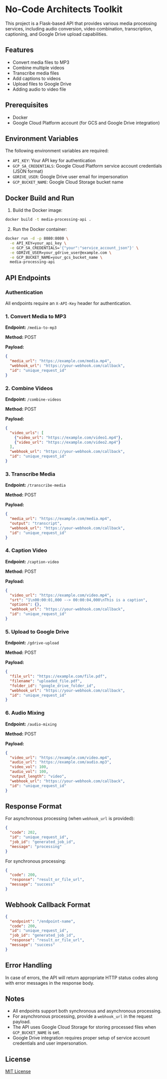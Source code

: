 # No-Code Architects Toolkit

This project is a Flask-based API that provides various media processing services, including audio conversion, video combination, transcription, captioning, and Google Drive upload capabilities.

## Features

- Convert media files to MP3
- Combine multiple videos
- Transcribe media files
- Add captions to videos
- Upload files to Google Drive
- Adding audio to video file

## Prerequisites

- Docker
- Google Cloud Platform account (for GCS and Google Drive integration)

## Environment Variables

The following environment variables are required:

- `API_KEY`: Your API key for authentication
- `GCP_SA_CREDENTIALS`: Google Cloud Platform service account credentials (JSON format)
- `GDRIVE_USER`: Google Drive user email for impersonation
- `GCP_BUCKET_NAME`: Google Cloud Storage bucket name

## Docker Build and Run

1. Build the Docker image:

```bash
docker build -t media-processing-api .
```

2. Run the Docker container:

```bash
docker run -d -p 8080:8080 \
  -e API_KEY=your_api_key \
  -e GCP_SA_CREDENTIALS='{"your":"service_account_json"}' \
  -e GDRIVE_USER=your_gdrive_user@example.com \
  -e GCP_BUCKET_NAME=your_gcs_bucket_name \
  media-processing-api
```

## API Endpoints

### Authentication

All endpoints require an `X-API-Key` header for authentication.

### 1. Convert Media to MP3

**Endpoint:** `/media-to-mp3`

**Method:** POST

**Payload:**
```json
{
  "media_url": "https://example.com/media.mp4",
  "webhook_url": "https://your-webhook.com/callback",
  "id": "unique_request_id"
}
```

### 2. Combine Videos

**Endpoint:** `/combine-videos`

**Method:** POST

**Payload:**
```json
{
  "video_urls": [
    {"video_url": "https://example.com/video1.mp4"},
    {"video_url": "https://example.com/video2.mp4"}
  ],
  "webhook_url": "https://your-webhook.com/callback",
  "id": "unique_request_id"
}
```

### 3. Transcribe Media

**Endpoint:** `/transcribe-media`

**Method:** POST

**Payload:**
```json
{
  "media_url": "https://example.com/media.mp4",
  "output": "transcript",
  "webhook_url": "https://your-webhook.com/callback",
  "id": "unique_request_id"
}
```

### 4. Caption Video

**Endpoint:** `/caption-video`

**Method:** POST

**Payload:**
```json
{
  "video_url": "https://example.com/video.mp4",
  "srt": "1\n00:00:01,000 --> 00:00:04,000\nThis is a caption",
  "options": {},
  "webhook_url": "https://your-webhook.com/callback",
  "id": "unique_request_id"
}
```

### 5. Upload to Google Drive

**Endpoint:** `/gdrive-upload`

**Method:** POST

**Payload:**
```json
{
  "file_url": "https://example.com/file.pdf",
  "filename": "uploaded_file.pdf",
  "folder_id": "google_drive_folder_id",
  "webhook_url": "https://your-webhook.com/callback",
  "id": "unique_request_id"
}
```

### 6. Audio Mixing

**Endpoint:** `/audio-mixing`

**Method:** POST

**Payload:**
```json
{
  "video_url": "https://example.com/video.mp4",
  "audio_url": "https://example.com/audio.mp3",
  "video_vol": 100,
  "audio_vol": 100,
  "output_length": "video",
  "webhook_url": "https://your-webhook.com/callback",
  "id": "unique_request_id"
}
```

## Response Format

For asynchronous processing (when `webhook_url` is provided):

```json
{
  "code": 202,
  "id": "unique_request_id",
  "job_id": "generated_job_id",
  "message": "processing"
}
```

For synchronous processing:

```json
{
  "code": 200,
  "response": "result_or_file_url",
  "message": "success"
}
```

## Webhook Callback Format

```json
{
  "endpoint": "/endpoint-name",
  "code": 200,
  "id": "unique_request_id",
  "job_id": "generated_job_id",
  "response": "result_or_file_url",
  "message": "success"
}
```

## Error Handling

In case of errors, the API will return appropriate HTTP status codes along with error messages in the response body.

## Notes

- All endpoints support both synchronous and asynchronous processing.
- For asynchronous processing, provide a `webhook_url` in the request payload.
- The API uses Google Cloud Storage for storing processed files when `GCP_BUCKET_NAME` is set.
- Google Drive integration requires proper setup of service account credentials and user impersonation.

## License

[MIT License](LICENSE)
